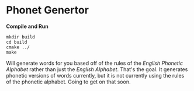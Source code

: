 # Phonet Genertor

**Compile and Run**
```
mkdir build
cd build
cmake ../
make
```

Will generate words for you based off of the rules of the *English Phonetic Alphabet* rather than just the *English Alphabet*. That's the goal. It generates phonetic versions of words currently, but it is not currently using the rules of the phonetic alphabet. Going to get on that soon.
